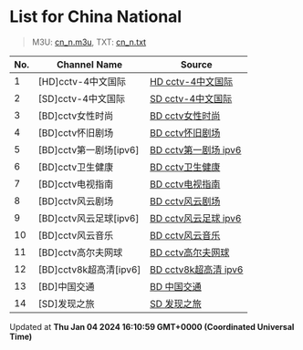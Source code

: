 # List for **China National**

> M3U: [cn_n.m3u](/cn_n.m3u), TXT: [cn_n.txt](/txt/cn_n.txt)

| No.  | Channel Name | Source |
| --- | ------------ | --- |
| 1 | [HD]cctv-4中文国际 | [HD cctv-4中文国际](https://epg.pw/stream/e9df8fe337dd6bacbf98516a34c0b0c94b3d2a02339529dea3de3769add35fc9.m3u8) |
| 2 | [SD]cctv-4中文国际 | [SD cctv-4中文国际](https://epg.pw/stream/c3b4c0fa59357628b823a008e742caa5e3ea18df81216adbc62f3aa7afe556f0.m3u8) |
| 3 | [BD]cctv女性时尚 | [BD cctv女性时尚](https://epg.pw/stream/0adc7e1fb328377bdb27752af3507e1249c195ef8253c89163618579cbc8115e.m3u8) |
| 4 | [BD]cctv怀旧剧场 | [BD cctv怀旧剧场](https://epg.pw/stream/227eac80299df061c676390e73417f0f47a7a708d5678ff7ba8e4d69b273c226.m3u8) |
| 5 | [BD]cctv第一剧场[ipv6] | [BD cctv第一剧场 ipv6](https://epg.pw/stream/ba55b8e8aea7622044ad6925d44966b26283edbe03be0646f351292a22e1027c.m3u8) |
| 6 | [BD]cctv卫生健康 | [BD cctv卫生健康](https://epg.pw/stream/884b4b6682499660350ee8dfd4ce95a4f6b59ea96c3aa9cba2c8417a1b669c69.m3u8) |
| 7 | [BD]cctv电视指南 | [BD cctv电视指南](https://epg.pw/stream/6df9fbff58c7b3cbcdd081a6511d441af16a17c04f22fad157f2f0401f0f4bfc.m3u8) |
| 8 | [BD]cctv风云剧场 | [BD cctv风云剧场](https://epg.pw/stream/1ad3ab34bf104d76e33b1b6a17fab80a074fcfa402c9d983ca9c21e892208d18.m3u8) |
| 9 | [BD]cctv风云足球[ipv6] | [BD cctv风云足球 ipv6](https://epg.pw/stream/122835fa915406615737ceb261f638f27e4101526191b85c281580274a185862.m3u8) |
| 10 | [BD]cctv风云音乐 | [BD cctv风云音乐](https://epg.pw/stream/c5cdf98a2ec7cc0b65f33cdf0f06ab09297ea13408e63416e671eb3e8ae1ae9f.m3u8) |
| 11 | [BD]cctv高尔夫网球 | [BD cctv高尔夫网球](https://epg.pw/stream/a459efd631c3b57f1b99284c34beeb6e7e0f4d3dc2e09e585fa3c3326b5e1169.m3u8) |
| 12 | [BD]cctv8k超高清[ipv6] | [BD cctv8k超高清 ipv6](https://epg.pw/stream/12c4722b400606e9f17e446f03738627390aa03e60b7cea9a4fe15016cc6e079.m3u8) |
| 13 | [BD]中国交通 | [BD 中国交通](https://epg.pw/stream/b64ee710ab0a22e28a389293610912b764d52f39b0a4bb0f3bd4706567b138b8.ctv) |
| 14 | [SD]发现之旅 | [SD 发现之旅](https://epg.pw/stream/7cc7f757127592992b21f9768ff45940344d7049190add19359f61a05b3cf3a1.ctv) |

Updated at **Thu Jan 04 2024 16:10:59 GMT+0000 (Coordinated Universal Time)**
